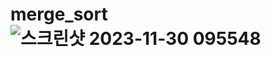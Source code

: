 # merge_sort![스크린샷 2023-11-30 095548](https://github.com/kimsihyeon24/merge_sort/assets/126483882/521fc5e4-7f57-4d50-9718-51b75d8b6247)
